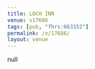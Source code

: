 ```yaml
---
title: LOCH INN
venue: v17686
tags: [pub, "fhrs:663152"]
permalink: /v/17686/
layout: venue
---
```

null